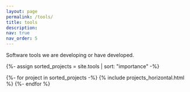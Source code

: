 ```yaml
---
layout: page
permalink: /tools/
title: tools
description: 
nav: true
nav_order: 5
---
```


Software tools we are developing or have developed. 

<!-- Display tools without categories -->
{%- assign sorted_projects = site.tools | sort: "importance" -%}
<!-- Generate cards for each project -->
<div class="container">
   <div class="row row-cols-2">
    {%- for project in sorted_projects -%}
    {% include projects_horizontal.html %}
    {%- endfor %}
</div>

